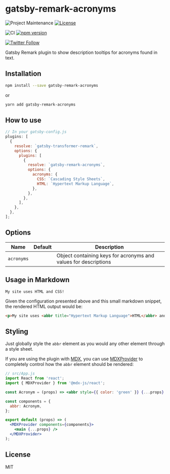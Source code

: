 # gatsby-remark-acronyms

![Project Maintenance](https://img.shields.io/maintenance/yes/2020.svg)
[![License](https://img.shields.io/github/license/pedrolamas/gatsby-remark-acronyms.svg)](https://github.com/pedrolamas/gatsby-remark-acronyms/blob/master/LICENSE)

![CI](https://github.com/pedrolamas/gatsby-remark-acronyms/workflows/CI/badge.svg)
[![npm version](https://img.shields.io/npm/v/gatsby-remark-acronyms)](https://www.npmjs.com/package/gatsby-remark-acronyms)

[![Twitter Follow](https://img.shields.io/twitter/follow/pedrolamas?style=social)](https://twitter.com/pedrolamas)

Gatsby Remark plugin to show description tooltips for acronyms found in text.

## Installation

```sh
npm install --save gatsby-remark-acronyms
```

or

```sh
yarn add gatsby-remark-acronyms
```

## How to use

```js
// In your gatsby-config.js
plugins: [
  {
    resolve: `gatsby-transformer-remark`,
    options: {
      plugins: [
        {
          resolve: `gatsby-remark-acronyms`,
          options: {
            acronyms: {
              CSS: `Cascading Style Sheets`,
              HTML: `Hypertext Markup Language`,
            },
          },
        },
      ],
    },
  },
];
```

## Options

| Name       | Default | Description                                                     |
| ---------- | ------- | --------------------------------------------------------------- |
| `acronyms` |         | Object containing keys for acronyms and values for descriptions |

## Usage in Markdown

```text
My site uses HTML and CSS!
```

Given the configuration presented above and this small markdown snippet, the rendered HTML output would be:

```html
<p>My site uses <abbr title="Hypertext Markup Language">HTML</abbr> and <abbr title="Cascading Style Sheets">CSS</abbr>!</p>
```

## Styling

Just globally style the `abbr` element as you would any other element through a style sheet.

If you are using the plugin with [MDX](https://mdxjs.com/), you can use [MDXProvider](https://mdxjs.com/getting-started#mdxprovider) to completely control how the `abbr` element should be rendered:

```jsx
// src/App.js
import React from 'react';
import { MDXProvider } from '@mdx-js/react';

const Acronym = (props) => <abbr style={{ color: 'green' }} {...props} />;

const components = {
  abbr: Acronym,
};

export default (props) => (
  <MDXProvider components={components}>
    <main {...props} />
  </MDXProvider>
);
```

## License

MIT
